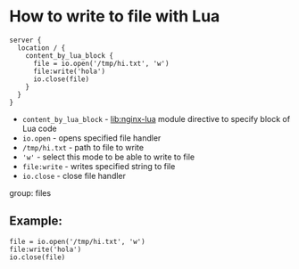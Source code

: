 # How to write to file with Lua

```nginx
server {
  location / {
    content_by_lua_block {
      file = io.open('/tmp/hi.txt', 'w')
      file:write('hola')
      io.close(file)
    }
  }
}
```

- `content_by_lua_block` - [lib:nginx-lua](/nginx-lua/how-to-install-nginx-lua-module-in-ubuntu-ubuntuversion) module directive to specify block of Lua code
- `io.open` - opens specified file handler
- `/tmp/hi.txt` - path to file to write
- `'w'` - select this mode to be able to write to file
- `file:write` - writes specified string to file
- `io.close` - close file handler

group: files

## Example: 
```nginx
file = io.open('/tmp/hi.txt', 'w')
file:write('hola')
io.close(file)
```

